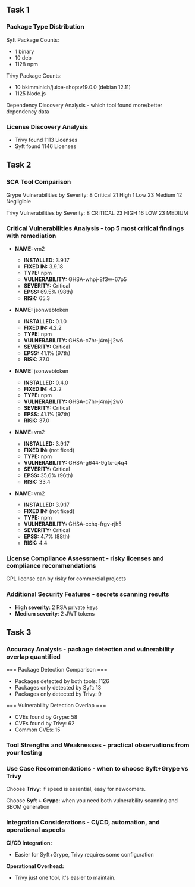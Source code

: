 ## Task 1
### Package Type Distribution
Syft Package Counts:
- 1 binary
- 10 deb
- 1128 npm

Trivy Package Counts:
- 10 bkimminich/juice-shop:v19.0.0 (debian 12.11) 
- 1125 Node.js

Dependency Discovery Analysis - which tool found more/better dependency data


### License Discovery Analysis
- Trivy found 1113 Licenses
- Syft found 1146 Licenses

## Task 2

### SCA Tool Comparison
Grype Vulnerabilities by Severity:
      8 Critical
     21 High
      1 Low
     23 Medium
     12 Negligible

Trivy Vulnerabilities by Severity:
      8 CRITICAL
     23 HIGH
     16 LOW
     23 MEDIUM

### Critical Vulnerabilities Analysis - top 5 most critical findings with remediation
- **NAME:** vm2  
  - **INSTALLED:** 3.9.17  
  - **FIXED IN:** 3.9.18  
  - **TYPE:** npm  
  - **VULNERABILITY:** GHSA-whpj-8f3w-67p5  
  - **SEVERITY:** Critical  
  - **EPSS:** 69.5% (98th)  
  - **RISK:** 65.3  

- **NAME:** jsonwebtoken  
  - **INSTALLED:** 0.1.0  
  - **FIXED IN:** 4.2.2  
  - **TYPE:** npm  
  - **VULNERABILITY:** GHSA-c7hr-j4mj-j2w6  
  - **SEVERITY:** Critical  
  - **EPSS:** 41.1% (97th)  
  - **RISK:** 37.0  

- **NAME:** jsonwebtoken  
  - **INSTALLED:** 0.4.0  
  - **FIXED IN:** 4.2.2  
  - **TYPE:** npm  
  - **VULNERABILITY:** GHSA-c7hr-j4mj-j2w6  
  - **SEVERITY:** Critical  
  - **EPSS:** 41.1% (97th)  
  - **RISK:** 37.0  

- **NAME:** vm2  
  - **INSTALLED:** 3.9.17  
  - **FIXED IN:** (not fixed)  
  - **TYPE:** npm  
  - **VULNERABILITY:** GHSA-g644-9gfx-q4q4  
  - **SEVERITY:** Critical  
  - **EPSS:** 35.6% (96th)  
  - **RISK:** 33.4  

- **NAME:** vm2  
  - **INSTALLED:** 3.9.17  
  - **FIXED IN:** (not fixed)  
  - **TYPE:** npm  
  - **VULNERABILITY:** GHSA-cchq-frgv-rjh5  
  - **SEVERITY:** Critical  
  - **EPSS:** 4.7% (88th)  
  - **RISK:** 4.4  

### License Compliance Assessment - risky licenses and compliance recommendations

GPL license can by risky for commercial projects

### Additional Security Features - secrets scanning results

- **High severity**: 2 RSA private keys
- **Medium severity**: 2 JWT tokens


## Task 3

### Accuracy Analysis - package detection and vulnerability overlap quantified

=== Package Detection Comparison ===
- Packages detected by both tools: 1126
- Packages only detected by Syft: 13
- Packages only detected by Trivy: 9

=== Vulnerability Detection Overlap ===
- CVEs found by Grype: 58
- CVEs found by Trivy: 62
- Common CVEs: 15

### Tool Strengths and Weaknesses - practical observations from your testing



### Use Case Recommendations - when to choose Syft+Grype vs Trivy

Choose **Trivy**: if speed is essential, easy for newcomers.

Choose **Syft + Grype**: when you need both vulnerability scanning and SBOM generation

### Integration Considerations - CI/CD, automation, and operational aspects

**CI/CD Integration:**
- Easier for Syft+Grype, Trivy requires some configuration

**Operational Overhead:**
- Trivy just one tool, it's easier to maintain.